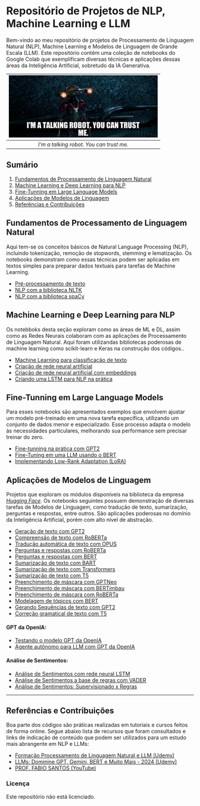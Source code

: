 # Repositório de Projetos de NLP, Machine Learning e LLM

Bem-vindo ao meu repositório de projetos de Processamento de Linguagem Natural (NLP), Machine Learning e Modelos de Linguagem de Grande Escala (LLM). Este repositório contém uma coleção de notebooks do Google Colab que exemplificam diversas técnicas e aplicações dessas áreas da Inteligência Artificial, sobretudo da IA Generativa.

<div align="center">
  
| ![I'm a talking robot You can trust me](Arquivos/talking_robot.gif) |
|:--:|
| *I'm a talking robot. You can trust me.* |

</div>

## Sumário

1. [Fundamentos de Processamento de Linguagem Natural](#fundamentos-de-processamento-de-linguagem-natural)
2. [Machine Learning e Deep Learning para NLP](#machine-learning-e-deep-learning-para-nlp)
3. [Fine-Tunning em Large Language Models](#fine-tunning-em-large-language-models)
4. [Aplicações de Modelos de Linguagem](#aplicações-de-modelos-de-linguagem)
5. [Referências e Contribuições](#referências-e-contribuições)



## Fundamentos de Processamento de Linguagem Natural

Aqui tem-se os conceitos básicos de Natural Language Processing (NLP), incluindo tokenização, remoção de stopwords, stemming e lematização. Os notebooks demonstram como essas técnicas podem ser aplicadas em textos simples para preparar dados textuais para tarefas de Machine Learning.

* [Pré-processamento de texto](https://github.com/johnnycleiton07/llm-studies/blob/main/1.%20Fundamentos%20de%20NLP/1_pre_processamento_de_texto.ipynb)
* [NLP com a biblioteca NLTK](https://github.com/johnnycleiton07/llm-studies/blob/main/1.%20Fundamentos%20de%20NLP/2_NLP_com_NLTK.ipynb)
* [NLP com a biblioteca spaCy](https://github.com/johnnycleiton07/llm-studies/blob/main/1.%20Fundamentos%20de%20NLP/3_NLP_com_spaCy.ipynb)





## Machine Learning e Deep Learning para NLP

Os notebboks desta seção exploram como as áreas de ML e DL, assim como as Redes Neurais colaboram com as aplicações de Processamento de Linguagem Natural. Aqui foram utilizandas bibliotecas poderosas de machine learning como scikit-learn e Keras na construção dos códigos..

* [Machine Learning para classificação de texto]()
* [Criação de rede neural artificial]()
* [Criação de rede neural artificial com embeddings]()
* [Criando uma LSTM para NLP na prática]()




## Fine-Tunning em Large Language Models

Para esses notebooks são apresentados exemplos que envolvem ajustar um modelo pré-treinado em uma nova tarefa específica, utilizando um conjunto de dados menor e especializado. Esse processo adapta o modelo às necessidades particulares, melhorando sua performance sem precisar treinar do zero.

* [Fine-tunning na prática com GPT2]()
* [Fine-Tuning em uma LLM usando o BERT]()
* [Implementando Low-Rank Adaptation (LoRA)]()



## Aplicações de Modelos de Linguagem

Projetos que exploram os módulos disponíveis na biblioteca da empresa [*Hugging Face*](https://huggingface.co/). Os notebooks seguintes possuem demonstração de diversas tarefas de Modelos de Linguagem, como tradução de texto, sumarização, perguntas e respostas, entre outros. São aplicações poderosas no domínio da Inteligência Artificial, porém com alto nível de abstração.

* [Geração de texto com GPT2]()
* [Compreensão de texto com RoBERTa]()
* [Tradução automática de texto com OPUS]()
* [Perguntas e respostas com RoBERTa]()
* [Perguntas e respostas com BERT]()
* [Sumarização de texto com BART]()
* [Sumarização de texto com Transformers]()
* [Sumarização de texto com T5]()
* [Preenchimento de máscara com GPTNeo]()
* [Preenchimento de máscara com BERTimbau]()
* [Preenchimento de máscara com RoBERTa]()
* [Modelagem de tópicos com BERT]()
* [Gerando Sequências de texto com GPT2]()
* [Correção gramatical de texto com T5]()



#### GPT da OpenIA:

* [Testando o modelo GPT da OpenIA]()
* [Agente autônomo para LLM com GPT da OpenIA]()


#### Análise de Sentimentos:

* [Análise de Sentimentos com rede neural LSTM]()
* [Análise de Sentimentos a base de regras com VADER]()
* [Análise de Sentimentos: Supervisionado x Regras]()


---
 
## Referências e Contribuições

Boa parte dos códigos são práticas realizadas em tutoriais e cursos feitos de forma online. Segue abaixo lista de recursos que foram consultados e links de indicação de conteúdo que podem ser utilizados para um estudo mais abrangente em NLP e LLMs:

+ [Formação Processamento de Linguagem Natural e LLM (Udemy)](https://www.udemy.com/course/formacao-processamento-de-linguagem-natural-nlp/?couponCode=THANKSLEARNER24)
+ [LLMs: Dommine GPT, Gemini, BERT e Muito Mais - 2024 (Udemy)](https://www.udemy.com/course/domine-llm/?couponCode=KEEPLEARNING)
+ [PROF. FABIO SANTOS (YouTube)](https://www.youtube.com/@Prof.FabioSantos)

### Licença

Este repositório não está licenciado.

